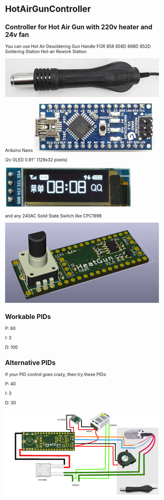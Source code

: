 # HotAirGunController
## Controller for Hot Air Gun with 220v heater and 24v fan
You can use Hot Air Desoldering Gun Handle FOR 858 858D 898D 852D Soldering Station Hot-air Rework Station

![HotAirGunHandle](Images/HotAirDesolderingGunHandle.jpg)

Arduino Nano
![Nano](Images/arduinoNano.png)

i2c OLED 0.91'' (128x32 pixels)

![Oled](Images/OLED.png)

and any 240AC Solid State Switch like CPC1998

![PCB 3D](Images/PCB3D.jpg)

## Workable PIDs
P: 60

I: 3

D: 100

## Alternative PIDs
If your PID control goes crazy, then try these PIDs:

P: 40

I: 3

D: 30

![Connections](Images/HotAirGunConnections.jpg)